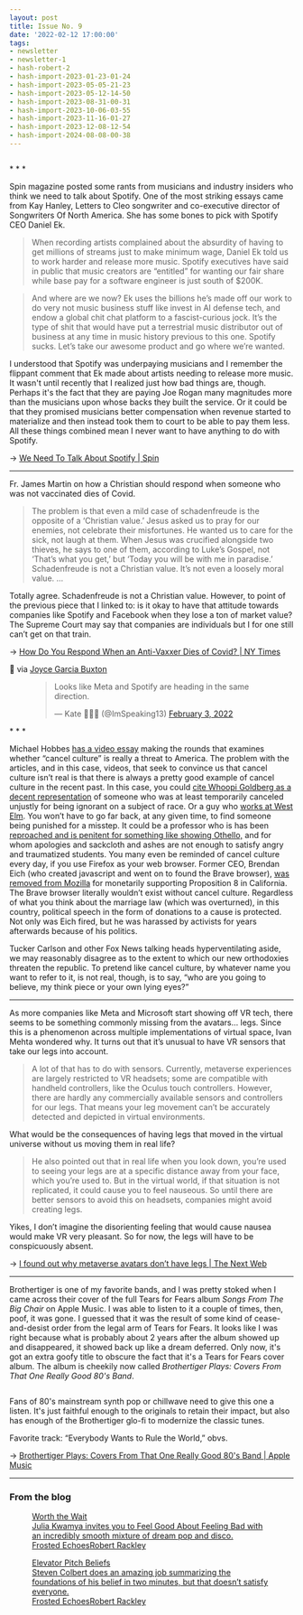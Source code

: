```yaml
---
layout: post
title: Issue No. 9
date: '2022-02-12 17:00:00'
tags:
- newsletter
- newsletter-1
- hash-robert-2
- hash-import-2023-01-23-01-24
- hash-import-2023-05-05-21-23
- hash-import-2023-05-12-14-50
- hash-import-2023-08-31-00-31
- hash-import-2023-10-06-03-55
- hash-import-2023-11-16-01-27
- hash-import-2023-12-08-12-54
- hash-import-2024-08-08-00-38
---
```


<figure class="kg-card kg-image-card"><img src=" __GHOST_URL__ /content/images/2022/02/8009A572-DEB4-452B-88C4-108B97270FF1.jpg" class="kg-image" alt loading="lazy"></figure>
* * *

Spin magazine posted some rants from musicians and industry insiders who think we need to talk about Spotify. One of the most striking essays came from Kay Hanley, Letters to Cleo songwriter and co-executive director of Songwriters Of North America. She has some bones to pick with Spotify CEO Daniel Ek.

> When recording artists complained about the absurdity of having to get millions of streams just to make minimum wage, Daniel Ek told us to work harder and release more music. Spotify executives have said in public that music creators are “entitled” for wanting our fair share while base pay for a software engineer is just south of $200K.

> And where are we now? Ek uses the billions he’s made off our work to do very not music business stuff like invest in AI defense tech, and endow a global chit chat platform to a fascist-curious jock. It’s the type of shit that would have put a terrestrial music distributor out of business at any time in music history previous to this one. Spotify sucks. Let’s take our awesome product and go where we’re wanted.

I understood that Spotify was underpaying musicians and I remember the flippant comment that Ek made about artists needing to release more music. It wasn't until recently that I realized just how bad things are, though. Perhaps it's the fact that they are paying Joe Rogan many magnitudes more than the musicians upon whose backs they built the service. Or it could be that they promised musicians better compensation when revenue started to materialize and then instead took them to court to be able to pay them less. All these things combined mean I never want to have anything to do with Spotify.

→ [We Need To Talk About Spotify | Spin](https://www.spin.com/2022/02/we-need-to-talk-about-spotify/)

* * *

Fr. James Martin on how a Christian should respond when someone who was not vaccinated dies of Covid.

> The problem is that even a mild case of schadenfreude is the opposite of a ‘Christian value.’ Jesus asked us to pray for our enemies, not celebrate their misfortunes. He wanted us to care for the sick, not laugh at them. When Jesus was crucified alongside two thieves, he says to one of them, according to Luke’s Gospel, not ‘That’s what you get,’ but ‘Today you will be with me in paradise.’ Schadenfreude is not a Christian value. It’s not even a loosely moral value. …

Totally agree. Schadenfreude is not a Christian value. However, to point of the previous piece that I linked to: is it okay to have that attitude towards companies like Spotify and Facebook when they lose a ton of market value? The Supreme Court may say that companies are individuals but I for one still can’t get on that train.

→ [How Do You Respond When an Anti-Vaxxer Dies of Covid? | NY Times](https://www.nytimes.com/2022/01/30/opinion/culture/covid-death-mental-health.html)

🔗 via [Joyce Garcia Buxton](https://www.garciabuxton.com/)

<figure class="kg-card kg-embed-card"><blockquote class="twitter-tweet">
<p lang="en" dir="ltr">Looks like Meta and Spotify are heading in the same direction.</p>— Kate 🤍🇺🇸 (@ImSpeaking13) <a href="https://twitter.com/ImSpeaking13/status/1489254906145873923?ref_src=twsrc%5Etfw">February 3, 2022</a>
</blockquote>
<script async src="https://platform.twitter.com/widgets.js" charset="utf-8"></script>
</figure>
* * *

Michael Hobbes [has a video essay](https://youtu.be/RkVYvp_CumI) making the rounds that examines whether “cancel culture” is really a threat to America. The problem with the articles, and in this case, videos, that seek to convince us that cancel culture isn’t real is that there is always a pretty good example of cancel culture in the recent past. In this case, you could [cite Whoopi Goldberg as a decent representation](https://medium.com/@davepell/whoopi-doo-f85380ddd9bb) of someone who was at least temporarily canceled unjustly for being ignorant on a subject of race. Or a guy who [works at West Elm](https://philipchristman.substack.com/p/unwanted-fame-is-already-a-violation). You won’t have to go far back, at any given time, to find someone being punished for a misstep. It could be a professor who is has been [reproached and is penitent for something like showing Othello,](https://www.nytimes.com/2021/10/15/arts/music/othello-blackface-bright-sheng.html) and for whom apologies and sackcloth and ashes are not enough to satisfy angry and traumatized students. You many even be reminded of cancel culture every day, if you use Firefox as your web browser. Former CEO, Brendan Eich (who created javascript and went on to found the Brave browser), [was removed from Mozilla](https://www.bbc.com/news/technology-26868536) for monetarily supporting Proposition 8 in California. The Brave browser literally wouldn’t exist without cancel culture. Regardless of what you think about the marriage law (which was overturned), in this country, political speech in the form of donations to a cause is protected. Not only was Eich fired, but he was harassed by activists for years afterwards because of his politics.

Tucker Carlson and other Fox News talking heads hyperventilating aside, we may reasonably disagree as to the extent to which our new orthodoxies threaten the republic. To pretend like cancel culture, by whatever name you want to refer to it, is not real, though, is to say, “who are you going to believe, my think piece or your own lying eyes?”

* * *

As more companies like Meta and Microsoft start showing off VR tech, there seems to be something commonly missing from the avatars… legs. Since this is a phenomenon across multiple implementations of virtual space, Ivan Mehta wondered why. It turns out that it’s unusual to have VR sensors that take our legs into account.

> A lot of that has to do with sensors. Currently, metaverse experiences are largely restricted to VR headsets; some are compatible with handheld controllers, like the Oculus touch controllers. However, there are hardly any commercially available sensors and controllers for our legs. That means your leg movement can’t be accurately detected and depicted in virtual environments.

What would be the consequences of having legs that moved in the virtual universe without us moving them in real life?

> He also pointed out that in real life when you look down, you’re used to seeing your legs are at a specific distance away from your face, which you’re used to. But in the virtual world, if that situation is not replicated, it could cause you to feel nauseous. So until there are better sensors to avoid this on headsets, companies might avoid creating legs.

Yikes, I don’t imagine the disorienting feeling that would cause nausea would make VR very pleasant. So for now, the legs will have to be conspicuously absent.

→ [I found out why metaverse avatars don’t have legs | The Next Web](https://thenextweb.com/news/metaverse-no-legs-meta-microsoft-analysis)

* * *

Brothertiger is one of my favorite bands, and I was pretty stoked when I came across their cover of the full Tears for Fears album _Songs From The Big Chair_ on Apple Music. I was able to listen to it a couple of times, then, poof, it was gone. I guessed that it was the result of some kind of cease-and-desist order from the legal arm of Tears for Fears. It looks like I was right because what is probably about 2 years after the album showed up and disappeared, it showed back up like a dream deferred. Only now, it's got an extra goofy title to obscure the fact that it's a Tears for Fears cover album. The album is cheekily now called _Brothertiger Plays: Covers From That One Really Good 80's Band_.

<figure class="kg-card kg-image-card"><img src=" __GHOST_URL__ /content/images/2022/02/3098D8FB-E831-4236-A2AE-893461D6E62D_1_201_a.jpeg" class="kg-image" alt loading="lazy"></figure>

Fans of 80's mainstream synth pop or chillwave need to give this one a listen. It's just faithful enough to the originals to retain their impact, but also has enough of the Brothertiger glo-fi to modernize the classic tunes.

Favorite track: “Everybody Wants to Rule the World,” obvs.

→ [Brothertiger Plays: Covers From That One Really Good 80's Band | Apple Music](https://music.apple.com/us/album/brothertiger-plays-covers-from-that-one-really-good/1606991133)

* * *

### From the blog
<figure class="kg-card kg-bookmark-card"><a class="kg-bookmark-container" href=" __GHOST_URL__ /worth-the-wait/"><div class="kg-bookmark-content">
<div class="kg-bookmark-title">Worth the Wait</div>
<div class="kg-bookmark-description">Julia Kwamya invites you to Feel Good About Feeling Bad with an incredibly smooth mixture of dream pop and disco.</div>
<div class="kg-bookmark-metadata">
<img class="kg-bookmark-icon" src=" __GHOST_URL__ /favicon.png" alt=""><span class="kg-bookmark-author">Frosted Echoes</span><span class="kg-bookmark-publisher">Robert Rackley</span>
</div>
</div>
<div class="kg-bookmark-thumbnail"><img src=" __GHOST_URL__ /content/images/2022/02/5F74746A-7953-461B-B5AE-6B78B239ACD2.-1.jpeg" alt=""></div></a></figure><figure class="kg-card kg-bookmark-card"><a class="kg-bookmark-container" href=" __GHOST_URL__ /elevator-pitch-beliefs/"><div class="kg-bookmark-content">
<div class="kg-bookmark-title">Elevator Pitch Beliefs</div>
<div class="kg-bookmark-description">Steven Colbert does an amazing job summarizing the foundations of his belief in two minutes, but that doesn’t satisfy everyone.</div>
<div class="kg-bookmark-metadata">
<img class="kg-bookmark-icon" src=" __GHOST_URL__ /favicon.png" alt=""><span class="kg-bookmark-author">Frosted Echoes</span><span class="kg-bookmark-publisher">Robert Rackley</span>
</div>
</div>
<div class="kg-bookmark-thumbnail"><img src=" __GHOST_URL__ /content/images/2022/02/Elevator-Pitch-Beliefs.png" alt=""></div></a></figure>
